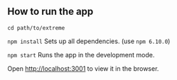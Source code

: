 ## How to run the app

`cd path/to/extreme`

`npm install` Sets up all dependencies. (use `npm 6.10.0`)

`npm start` Runs the app in the development mode.

Open [http://localhost:3001](http://localhost:3001) to view it in the browser.

